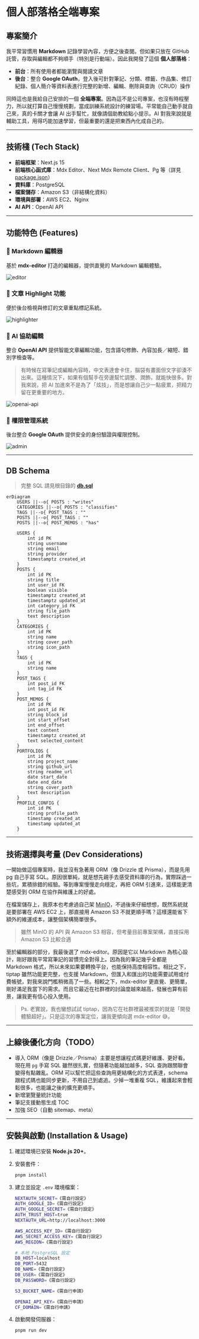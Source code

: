 # 個人部落格全端專案

## 專案簡介

我平常習慣用 **Markdown** 記錄學習內容，方便之後查閱。但如果只放在 GitHub 託管，存取與編輯都不夠順手（特別是行動端）。因此我開發了這個 **個人部落格**：

* **前台**：所有使用者都能瀏覽與閱讀文章
* **後台**：整合 **Google OAuth**，登入後可針對筆記、分類、標籤、作品集、修訂紀錄、個人簡介等資料表進行完整的新增、編輯、刪除與查詢（CRUD）操作

同時這也是我給自己安排的一個 **全端專案**。因為這不是公司專案，也沒有時程壓力，所以就打算自己慢慢規劃，當成訓練系統設計的練習場。平常能自己動手就自己來，真的卡關才會讓 AI 出手幫忙，就像請個助教給點小提示。AI 對我來說就是輔助工具，用得巧能加速學習，但最重要的還是把東西內化成自己的。

---

## 技術棧 (Tech Stack)

* **前端框架**：Next.js 15
* **前端核心函式庫**：Mdx Editor、Next Mdx Remote Client、Pg 等（詳見 [package.json](./package.json)）
* **資料庫**：PostgreSQL
* **檔案儲存**：Amazon S3（非結構化資料）
* **環境與部署**：AWS EC2、Nginx
* **AI API**：OpenAI API

---

## 功能特色 (Features)

### 📝 Markdown 編輯器
基於 **mdx-editor** 打造的編輯器，提供直覺的 Markdown 編輯體驗。

![editor](./docs/editor.gif)

### 🎯 文章 Highlight 功能
便於後台檢視與修訂的文章重點標記系統。

![highlighter](./docs/highlighter.gif)

### 🤖 AI 協助編輯
整合 **OpenAI API** 提供智能文章編輯功能，包含語句修飾、內容加長／縮短、錯別字檢查等。

> 有時候在寫筆記或編輯內容時，中文表達會卡住，腦袋有畫面但文字卻湊不出來。這種情況下，如果有個幫手在旁邊幫忙調整、潤飾，就能快很多。對我來說，把 AI 加進來不是為了「炫技」，而是想讓自己少一點疲累，把精力留在更重要的地方。

![openai-api](./docs/openai-api.gif)

### 🔐 權限管理系統
後台整合 **Google OAuth** 提供安全的身份驗證與權限控制。

![admin](./docs/admin.gif)

---

## DB Schema

> 完整 SQL 請見根目錄的 **[db.sql](.docs/db.sql)**

```mermaid
erDiagram
    USERS ||--o{ POSTS : "writes"
    CATEGORIES ||--o{ POSTS : "classifies"
    TAGS ||--o{ POST_TAGS : ""
    POSTS ||--o{ POST_TAGS : ""
    POSTS ||--o{ POST_MEMOS : "has"

    USERS {
        int id PK
        string username
        string email
        string provider
        timestamptz created_at
    }
    POSTS {
        int id PK
        string title
        int user_id FK
        boolean visible
        timestamptz created_at
        timestamptz updated_at
        int category_id FK
        string file_path
        text description
    }
    CATEGORIES {
        int id PK
        string name
        string cover_path
        string icon_path
    }
    TAGS {
        int id PK
        string name
    }
    POST_TAGS {
        int post_id FK
        int tag_id FK
    }
    POST_MEMOS {
        int id PK
        int post_id FK
        string block_id
        int start_offset
        int end_offset
        text content
        timestamptz created_at
        text selected_content
    }
    PORTFOLIOS {
        int id PK
        string project_name
        string github_url
        string readme_url
        date start_date
        date end_date
        string cover_path
        text description
    }
    PROFILE_CONFIG {
        int id PK
        string profile_path
        timestamp created_at
        timestamp updated_at
    }
```

---

## 技術選擇與考量 (Dev Considerations)

一開始做這個專案時，我並沒有急著用 ORM（像 Drizzle 或 Prisma），而是先用 pg 自己手寫 SQL。原因很單純，就是想先親手去感受資料庫的行為，實際踩過一些坑，累積排錯的經驗。等到專案慢慢走向穩定，再把 ORM 引進來，這樣能更清楚感受到 ORM 在協作與維護上的好處。

在檔案儲存上，我原本也考慮過自己架 [MinIO](https://www.min.io/)，不過後來仔細想想，既然系統就是要部署在 AWS EC2 上，那直接用 Amazon S3 不就更順手嗎？這樣還能省下額外的維運成本，讓整個架構簡單很多。

> 雖然 MinIO 的 API 與 Amazon S3 相容，但考量目前專案架構，直接採用 Amazon S3 比較合適

至於編輯器的部分，我最後選了 mdx-editor。原因是它以 Markdown 為核心設計，剛好跟我平常寫筆記的習慣完全對得上。因為我的筆記幾乎全都是 Markdown 格式，所以未來如果要轉換平台，也能保持高度相容性。相比之下，tiptap 雖然功能更完整，也支援 Markdown，但匯入和匯出的功能需要試用或付費帳號，對我來說門檻稍微高了一些。相較之下，mdx-editor 更直覺、更簡單，剛好滿足我當下的需求。而且它最近在社群裡的討論度越來越高，發展也算有前景，讓我更有信心投入使用。

> Ps. 老實說，我也蠻想試試 tiptap，因為它在社群裡最被推崇的就是「開發體驗超好」。只是這次的專案定位，讓我更傾向選 mdx-editor 😅。

---

## 上線後優化方向（TODO）

* 導入 ORM（像是 Drizzle／Prisma）主要是想讓程式碼更好維護、更好看。現在用 `pg` 手寫 SQL 雖然很扎實，但隨著功能越加越多，SQL 查詢跟關聯會變得有點雜亂。ORM 可以幫忙把這些查詢用更結構化的方式表達，schema 跟程式碼也能同步更新，不用自己到處追。少掉一堆重複 SQL，維護起來會輕鬆很多，也能讓之後的擴充更順手。
* 新增瀏覽量統計功能
* 筆記支援動態生成 TOC
* 加強 SEO（自動 sitemap、meta）

---


## 安裝與啟動 (Installation & Usage)

1. 確認環境已安裝 **Node.js 20+**。
2. 安裝套件：

   ```bash
   pnpm install
   ```
3. 建立並設定 `.env` 環境檔案：

   ```bash
   NEXTAUTH_SECRET=《需自行設定》
   AUTH_GOOGLE_ID=《需自行設定》
   AUTH_GOOGLE_SECRET=《需自行設定》
   AUTH_TRUST_HOST=true
   NEXTAUTH_URL=http://localhost:3000

   AWS_ACCESS_KEY_ID=《需自行設定》
   AWS_SECRET_ACCESS_KEY=《需自行設定》
   AWS_REGION=《需自行設定》

   # 本地 PostgreSQL 設定
   DB_HOST=localhost
   DB_PORT=5432
   DB_NAME=《需自行設定》
   DB_USER=《需自行設定》
   DB_PASSWORD=《需自行設定》

   S3_BUCKET_NAME=《需自行申請》

   OPENAI_API_KEY=《需自行申請》
   CF_DOMAIN=《需自行申請》
   ```
4. 啟動開發伺服器：

   ```bash
   pnpm run dev
   ```


